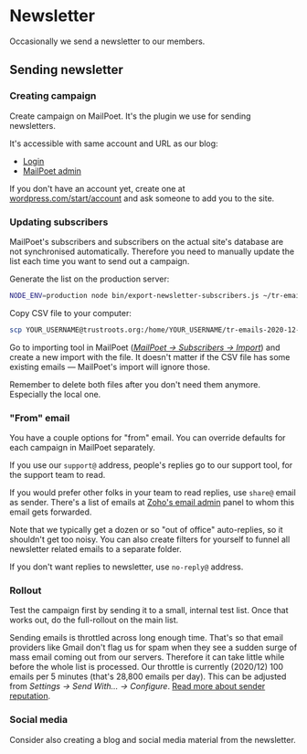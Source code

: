 # Newsletter

Occasionally we send a newsletter to our members.

## Sending newsletter

### Creating campaign

Create campaign on MailPoet. It's the plugin we use for sending newsletters.

It's accessible with same account and URL as our blog:

- [Login](https://ideas.trustroots.org/wp-admin/)
- [MailPoet admin](https://ideas.trustroots.org/wp-admin/admin.php?page=mailpoet-newsletters)

If you don't have an account yet, create one at [wordpress.com/start/account](https://wordpress.com/start/account) and ask someone to add you to the site.

### Updating subscribers

MailPoet's subscribers and subscribers on the actual site's database are not synchronised automatically. Therefore you need to manually update the list each time you want to send out a campaign.

Generate the list on the production server:

```bash
NODE_ENV=production node bin/export-newsletter-subscribers.js ~/tr-emails-2020-12-24.csv
```

Copy CSV file to your computer:

```bash
scp YOUR_USERNAME@trustroots.org:/home/YOUR_USERNAME/tr-emails-2020-12-24.csv ~/local-folder
```

Go to importing tool in MailPoet ([_MailPoet → Subscribers → Import_](https://ideas.trustroots.org/wp-admin/admin.php?page=mailpoet-import)) and create a new import with the file. It doesn't matter if the CSV file has some existing emails — MailPoet's import will ignore those.

Remember to delete both files after you don't need them anymore. Especially the local one.

### "From" email

You have a couple options for "from" email. You can override defaults for each campaign in MailPoet separately.

If you use our `support@` address, people's replies go to our support tool, for the support team to read.

If you would prefer other folks in your team to read replies, use `share@` email as sender. There's a list of emails at [Zoho's email admin](https://mailadmin.zoho.com/) panel to whom this email gets forwarded.

Note that we typically get a dozen or so "out of office" auto-replies, so it shouldn't get too noisy. You can also create filters for yourself to funnel all newsletter related emails to a separate folder.

If you don't want replies to newsletter, use `no-reply@` address.

### Rollout

Test the campaign first by sending it to a small, internal test list. Once that works out, do the full-rollout on the main list.

Sending emails is throttled across long enough time. That's so that email providers like Gmail don't flag us for spam when they see a sudden surge of mass email coming out from our servers. Therefore it can take little while before the whole list is processed. Our throttle is currently (2020/12) 100 emails per 5 minutes (that's 28,800 emails per day). This can be adjusted from _Settings → Send With… → Configure_. [Read more about sender reputation](https://www.sparkpost.com/resources/email-explained/email-sender-reputation/).

### Social media

Consider also creating a blog and social media material from the newsletter.
